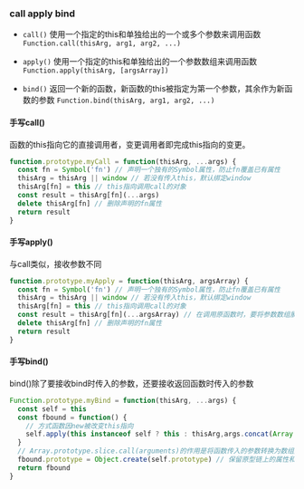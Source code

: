 ### call apply bind

* `call()` 使用一个指定的this和单独给出的一个或多个参数来调用函数 `Function.call(thisArg, arg1, arg2, ...)`

* `apply()` 使用一个指定的this和单独给出的一个参数数组来调用函数 `Function.apply(thisArg, [argsArray])`

* `bind()` 返回一个新的函数，新函数的this被指定为第一个参数，其余作为新函数的参数 `Function.bind(thisArg, arg1, arg2, ...)`

#### 手写call()

  函数的this指向它的直接调用者，变更调用者即完成this指向的变更。

```js
function.prototype.myCall = function(thisArg, ...args) {
  const fn = Symbol('fn') // 声明一个独有的Symbol属性，防止fn覆盖已有属性
  thisArg = thisArg || window // 若没有传入this，默认绑定window
  thisArg[fn] = this // this指向调用call的对象
  const result = thisArg[fn](...args)
  delete thisArg[fn] // 删除声明的fn属性
  return result
}
```

#### 手写apply()

  与call类似，接收参数不同

```js
function.prototype.myApply = function(thisArg, argsArray) {
  const fn = Symbol('fn') // 声明一个独有的Symbol属性，防止fn覆盖已有属性
  thisArg = thisArg || window // 若没有传入this，默认绑定window
  thisArg[fn] = this // this指向调用call的对象
  const result = thisArg[fn](...argsArray) // 在调用原函数时，要将参数数组展开
  delete thisArg[fn] // 删除声明的fn属性
  return result
}
```

#### 手写bind()

  bind()除了要接收bind时传入的参数，还要接收返回函数时传入的参数

```js
Function.prototype.myBind = function(thisArg, ...args) {
  const self = this
  const fbound = function() {
    // 方式函数因new被改变this指向
    self.apply(this instanceof self ? this : thisArg,args.concat(Array.prototype.slice.call(arguments)))
  }
  // Array.prototype.slice.call(arguments)的作用是将函数传入的参数转换为数组对象。将两次传入参数合并
  fbound.prototype = Object.create(self.prototype) // 保留原型链上的属性和方法
  return fbound
}
```